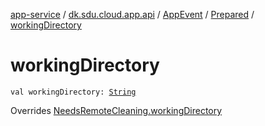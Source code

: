 [app-service](../../../index.md) / [dk.sdu.cloud.app.api](../../index.md) / [AppEvent](../index.md) / [Prepared](index.md) / [workingDirectory](./working-directory.md)

# workingDirectory

`val workingDirectory: `[`String`](https://kotlinlang.org/api/latest/jvm/stdlib/kotlin/-string/index.html)

Overrides [NeedsRemoteCleaning.workingDirectory](../-needs-remote-cleaning/working-directory.md)

